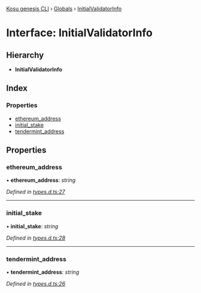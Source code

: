 [Kosu genesis CLI](../README.md) › [Globals](../globals.md) › [InitialValidatorInfo](initialvalidatorinfo.md)

# Interface: InitialValidatorInfo

## Hierarchy

-   **InitialValidatorInfo**

## Index

### Properties

-   [ethereum_address](initialvalidatorinfo.md#ethereum_address)
-   [initial_stake](initialvalidatorinfo.md#initial_stake)
-   [tendermint_address](initialvalidatorinfo.md#tendermint_address)

## Properties

### ethereum_address

• **ethereum_address**: _string_

_Defined in [types.d.ts:27](https://github.com/ParadigmFoundation/kosu-monorepo/blob/67119cd9/packages/kosu-genesis-cli/src/types.d.ts#L27)_

---

### initial_stake

• **initial_stake**: _string_

_Defined in [types.d.ts:28](https://github.com/ParadigmFoundation/kosu-monorepo/blob/67119cd9/packages/kosu-genesis-cli/src/types.d.ts#L28)_

---

### tendermint_address

• **tendermint_address**: _string_

_Defined in [types.d.ts:26](https://github.com/ParadigmFoundation/kosu-monorepo/blob/67119cd9/packages/kosu-genesis-cli/src/types.d.ts#L26)_
